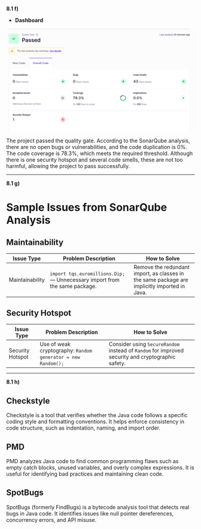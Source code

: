 **8.1 f)**
- **Dashboard**

![](dashboard.png)

The project passed the quality gate. According to the SonarQube analysis, there are no open bugs or vulnerabilities, and the code duplication is 0%. The code coverage is 78.3%, which meets the required threshold. Although there is one security hotspot and several code smells, these are not too harmful, allowing the project to pass successfully.

---- 
**8.1 g)**

# Sample Issues from SonarQube Analysis

## Maintainability

| Issue Type      | Problem Description                                                                   | How to Solve                                                                                       |
|-----------------|----------------------------------------------------------------------------------------|-----------------------------------------------------------------------------------------------------|
| Maintainability | `import tqs.euromillions.Dip;` — Unnecessary import from the same package.            | Remove the redundant import, as classes in the same package are implicitly imported in Java.        |

## Security Hotspot

| Issue Type        | Problem Description                                                                 | How to Solve                                                                                       |
|-------------------|--------------------------------------------------------------------------------------|-----------------------------------------------------------------------------------------------------|
| Security Hotspot  | Use of weak cryptography: `Random generator = new Random();`                        | Consider using `SecureRandom` instead of `Random` for improved security and cryptographic safety.  |
--- 

**8.1 h)**
## Checkstyle

Checkstyle is a tool that verifies whether the Java code follows a specific coding style and formatting conventions. It helps enforce consistency in code structure, such as indentation, naming, and import order.

## PMD

PMD analyzes Java code to find common programming flaws such as empty catch blocks, unused variables, and overly complex expressions. It is useful for identifying bad practices and maintaining clean code.

## SpotBugs

SpotBugs (formerly FindBugs) is a bytecode analysis tool that detects real bugs in Java code. It identifies issues like null pointer dereferences, concurrency errors, and API misuse.

